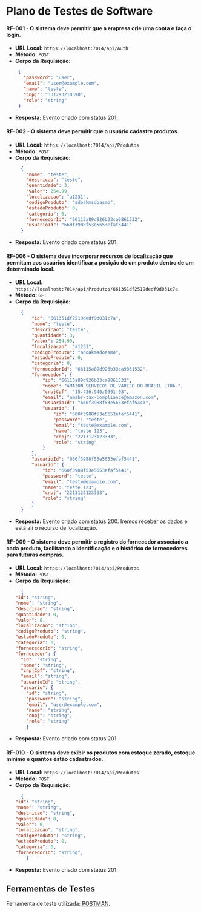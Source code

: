 # Plano de Testes de Software

#### RF-001 - O sistema deve permitir que a empresa crie uma conta e faça o login.	
- **URL Local:** `https://localhost:7014/api/Auth`
- **Método:** `POST`
- **Corpo da Requisição:**
  ```json
   {
     "password": "user",
     "email": "user@example.com",
     "name": "teste",
     "cnpj": "331293210390",
     "role": "string"
   }
  ```
- **Resposta:** Evento criado com status 201.

#### RF-002 - O sistema deve permitir que o usuário cadastre produtos.		
- **URL Local:** `https://localhost:7014/api/Produtos`
- **Método:** `POST`
- **Corpo da Requisição:**
  ```json
    {
      "nome": "teste",
      "descricao": "teste",
      "quantidade": 3,
      "valor": 254.99,
      "localizacao": "a1231",
      "codigoProduto": "adoakmsdoasmo",
      "estadoProduto": 0,
      "categoria": 0,
      "fornecedorId": "66115a89d926b33ca9861532",
      "usuarioId": "660f3988f53e5653efaf5441"
    }
  ```
- **Resposta:** Evento criado com status 201.

#### RF-006 - O sistema deve incorporar recursos de localização que permitam aos usuários identificar a posição de um produto dentro de um determinado local.	
- **URL Local:** `https://localhost:7014/api/Produtos/661351df2519dedf9d031c7a`
- **Método:** `GET`
- **Corpo da Requisição:**
  ```json
    {
        "id": "661351df2519dedf9d031c7a",
        "nome": "teste",
        "descricao": "teste",
        "quantidade": 3,
        "valor": 254.99,
        "localizacao": "a1231",
        "codigoProduto": "adoakmsdoasmo",
        "estadoProduto": 0,
        "categoria": 0,
        "fornecedorId": "66115a89d926b33ca9861532",
        "fornecedor": {
            "id": "66115a89d926b33ca9861532",
            "nome": "AMAZON SERVICOS DE VAREJO DO BRASIL LTDA.",
            "cnpjCpf": "15.436.940/0001-03",
            "email": "amzbr-tax-compliance@amazon.com",
            "usuarioId": "660f3988f53e5653efaf5441",
            "usuario": {
                "id": "660f3988f53e5653efaf5441",
                "password": "teste",
                "email": "teste@example.com",
                "name": "teste 123",
                "cnpj": "2213123123333",
                "role": "string"
            }
        },
        "usuarioId": "660f3988f53e5653efaf5441",
        "usuario": {
            "id": "660f3988f53e5653efaf5441",
            "password": "teste",
            "email": "teste@example.com",
            "name": "teste 123",
            "cnpj": "2213123123333",
            "role": "string"
        }
    }
  ```
- **Resposta:** Evento criado com status 200. Iremos receber os dados e está ali o recurso de localização.

#### RF-009 - O sistema deve permitir o registro do fornecedor associado a cada produto, facilitando a identificação e o histórico de fornecedores para futuras compras.		
- **URL Local:** `https://localhost:7014/api/Produtos`
- **Método:** `POST`
- **Corpo da Requisição:**
  ```json
    {
  "id": "string",
  "nome": "string",
  "descricao": "string",
  "quantidade": 0,
  "valor": 0,
  "localizacao": "string",
  "codigoProduto": "string",
  "estadoProduto": 0,
  "categoria": 0,
  "fornecedorId": "string",
  "fornecedor": {
    "id": "string",
    "nome": "string",
    "cnpjCpf": "string",
    "email": "string",
    "usuarioId": "string",
    "usuario": {
      "id": "string",
      "password": "string",
      "email": "user@example.com",
      "name": "string",
      "cnpj": "string",
      "role": "string"
      }
  ```
- **Resposta:** Evento criado com status 201.

#### RF-010 - O sistema deve exibir os produtos com estoque zerado, estoque mínimo e quantos estão cadastrados.	
- **URL Local:** `https://localhost:7014/api/Produtos`
- **Método:** `POST`
- **Corpo da Requisição:**
  ```json
    {
  "id": "string",
  "nome": "string",
  "descricao": "string",
  "quantidade": 0,
  "valor": 0,
  "localizacao": "string",
  "codigoProduto": "string",
  "estadoProduto": 0,
  "categoria": 0,
  "fornecedorId": "string",
      }
  ```
- **Resposta:** Evento criado com status 201.
## Ferramentas de Testes
Ferramenta de teste utilizada: [POSTMAN](https://www.postman.com).
